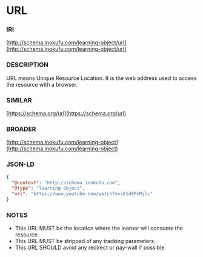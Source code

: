 # URL

### IRI
[http://schema.inokufu.com/learning-object/url](http://schema.inokufu.com/learning-object/url)

### DESCRIPTION
URL means Unique Resource Location. It is the web address used to access the resource with a browser. 

### SIMILAR
[https://schema.org/url](https://schema.org/url)

### BROADER
[http://schema.inokufu.com/learning-object](http://schema.inokufu.com/learning-object)

### JSON-LD
```json
{
  "@context": "http://schema.inokufu.com",
  "@type": "learning-object",
  "url": "https://www.youtube.com/watch?v=s81d0PxMjlc"
}
```

### NOTES
- This URL MUST be the location where the learner will consume the resource. 
- This URL MUST be stripped of any tracking parameters.
- This URL SHOULD avoid any redirect or pay-wall if possible. 
